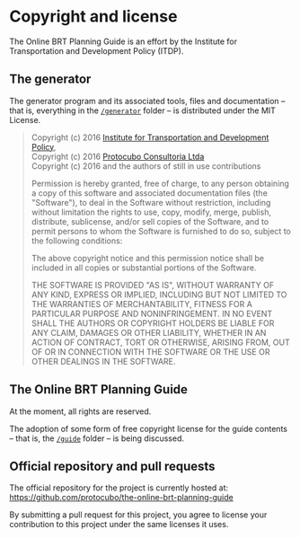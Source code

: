 # Copyright and license

The Online BRT Planning Guide is an effort by the Institute for Transportation
and Development Policy (ITDP).


## The generator

The generator program and its associated tools, files and documentation – that is,
everything in the [`/generator`](generator) folder – is distributed under the MIT License.

> Copyright (c) 2016 [Institute for Transportation and Development Policy](http://itdp.org),  
> Copyright (c) 2016 [Protocubo Consultoria Ltda](http://protocubo.com.br)  
> Copyright (c) 2016 and the authors of still in use contributions
>
> Permission is hereby granted, free of charge, to any person obtaining a copy
> of this software and associated documentation files (the "Software"), to deal
> in the Software without restriction, including without limitation the rights
> to use, copy, modify, merge, publish, distribute, sublicense, and/or sell
> copies of the Software, and to permit persons to whom the Software is
> furnished to do so, subject to the following conditions:
>
> The above copyright notice and this permission notice shall be included in all
> copies or substantial portions of the Software.
>
> THE SOFTWARE IS PROVIDED "AS IS", WITHOUT WARRANTY OF ANY KIND, EXPRESS OR
> IMPLIED, INCLUDING BUT NOT LIMITED TO THE WARRANTIES OF MERCHANTABILITY,
> FITNESS FOR A PARTICULAR PURPOSE AND NONINFRINGEMENT. IN NO EVENT SHALL THE
> AUTHORS OR COPYRIGHT HOLDERS BE LIABLE FOR ANY CLAIM, DAMAGES OR OTHER
> LIABILITY, WHETHER IN AN ACTION OF CONTRACT, TORT OR OTHERWISE, ARISING FROM,
> OUT OF OR IN CONNECTION WITH THE SOFTWARE OR THE USE OR OTHER DEALINGS IN THE
> SOFTWARE.


## The Online BRT Planning Guide

At the moment, all rights are reserved.

The adoption of some form of free copyright license for the guide contents –
that is, the [`/guide`](guide) folder – is being discussed.


## Official repository and pull requests

The official repository for the project is currently hosted at: https://github.com/protocubo/the-online-brt-planning-guide

By submitting a pull request for this project, you agree to license your
contribution to this project under the same licenses it uses.

